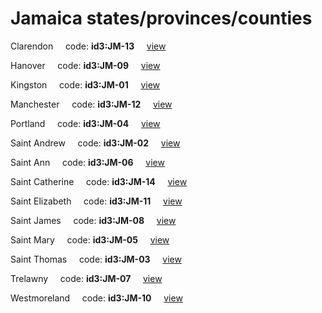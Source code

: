 # Jamaica states/provinces/counties
Clarendon&nbsp;&nbsp;&nbsp;&nbsp;&nbsp;code: **id3:JM-13**&nbsp;&nbsp;&nbsp;&nbsp;&nbsp;[view](../export/geojson/medium/id3/jm/13.geojson)&nbsp;&nbsp;&nbsp;&nbsp;&nbsp;


Hanover&nbsp;&nbsp;&nbsp;&nbsp;&nbsp;code: **id3:JM-09**&nbsp;&nbsp;&nbsp;&nbsp;&nbsp;[view](../export/geojson/medium/id3/jm/09.geojson)&nbsp;&nbsp;&nbsp;&nbsp;&nbsp;


Kingston&nbsp;&nbsp;&nbsp;&nbsp;&nbsp;code: **id3:JM-01**&nbsp;&nbsp;&nbsp;&nbsp;&nbsp;[view](../export/geojson/medium/id3/jm/01.geojson)&nbsp;&nbsp;&nbsp;&nbsp;&nbsp;


Manchester&nbsp;&nbsp;&nbsp;&nbsp;&nbsp;code: **id3:JM-12**&nbsp;&nbsp;&nbsp;&nbsp;&nbsp;[view](../export/geojson/medium/id3/jm/12.geojson)&nbsp;&nbsp;&nbsp;&nbsp;&nbsp;


Portland&nbsp;&nbsp;&nbsp;&nbsp;&nbsp;code: **id3:JM-04**&nbsp;&nbsp;&nbsp;&nbsp;&nbsp;[view](../export/geojson/medium/id3/jm/04.geojson)&nbsp;&nbsp;&nbsp;&nbsp;&nbsp;


Saint Andrew&nbsp;&nbsp;&nbsp;&nbsp;&nbsp;code: **id3:JM-02**&nbsp;&nbsp;&nbsp;&nbsp;&nbsp;[view](../export/geojson/medium/id3/jm/02.geojson)&nbsp;&nbsp;&nbsp;&nbsp;&nbsp;


Saint Ann&nbsp;&nbsp;&nbsp;&nbsp;&nbsp;code: **id3:JM-06**&nbsp;&nbsp;&nbsp;&nbsp;&nbsp;[view](../export/geojson/medium/id3/jm/06.geojson)&nbsp;&nbsp;&nbsp;&nbsp;&nbsp;


Saint Catherine&nbsp;&nbsp;&nbsp;&nbsp;&nbsp;code: **id3:JM-14**&nbsp;&nbsp;&nbsp;&nbsp;&nbsp;[view](../export/geojson/medium/id3/jm/14.geojson)&nbsp;&nbsp;&nbsp;&nbsp;&nbsp;


Saint Elizabeth&nbsp;&nbsp;&nbsp;&nbsp;&nbsp;code: **id3:JM-11**&nbsp;&nbsp;&nbsp;&nbsp;&nbsp;[view](../export/geojson/medium/id3/jm/11.geojson)&nbsp;&nbsp;&nbsp;&nbsp;&nbsp;


Saint James&nbsp;&nbsp;&nbsp;&nbsp;&nbsp;code: **id3:JM-08**&nbsp;&nbsp;&nbsp;&nbsp;&nbsp;[view](../export/geojson/medium/id3/jm/08.geojson)&nbsp;&nbsp;&nbsp;&nbsp;&nbsp;


Saint Mary&nbsp;&nbsp;&nbsp;&nbsp;&nbsp;code: **id3:JM-05**&nbsp;&nbsp;&nbsp;&nbsp;&nbsp;[view](../export/geojson/medium/id3/jm/05.geojson)&nbsp;&nbsp;&nbsp;&nbsp;&nbsp;


Saint Thomas&nbsp;&nbsp;&nbsp;&nbsp;&nbsp;code: **id3:JM-03**&nbsp;&nbsp;&nbsp;&nbsp;&nbsp;[view](../export/geojson/medium/id3/jm/03.geojson)&nbsp;&nbsp;&nbsp;&nbsp;&nbsp;


Trelawny&nbsp;&nbsp;&nbsp;&nbsp;&nbsp;code: **id3:JM-07**&nbsp;&nbsp;&nbsp;&nbsp;&nbsp;[view](../export/geojson/medium/id3/jm/07.geojson)&nbsp;&nbsp;&nbsp;&nbsp;&nbsp;


Westmoreland&nbsp;&nbsp;&nbsp;&nbsp;&nbsp;code: **id3:JM-10**&nbsp;&nbsp;&nbsp;&nbsp;&nbsp;[view](../export/geojson/medium/id3/jm/10.geojson)&nbsp;&nbsp;&nbsp;&nbsp;&nbsp;


